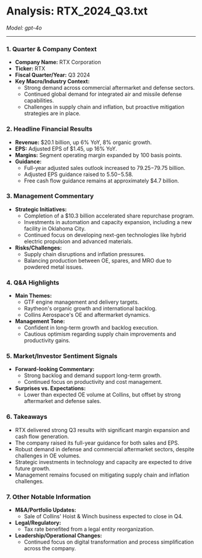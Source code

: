 # Analysis: RTX_2024_Q3.txt

*Model: gpt-4o*

---

### 1. Quarter & Company Context
- **Company Name:** RTX Corporation
- **Ticker:** RTX
- **Fiscal Quarter/Year:** Q3 2024
- **Key Macro/Industry Context:**
  - Strong demand across commercial aftermarket and defense sectors.
  - Continued global demand for integrated air and missile defense capabilities.
  - Challenges in supply chain and inflation, but proactive mitigation strategies are in place.

### 2. Headline Financial Results
- **Revenue:** $20.1 billion, up 6% YoY, 8% organic growth.
- **EPS:** Adjusted EPS of $1.45, up 16% YoY.
- **Margins:** Segment operating margin expanded by 100 basis points.
- **Guidance:**
  - Full-year adjusted sales outlook increased to $79.25-$79.75 billion.
  - Adjusted EPS guidance raised to $5.50-$5.58.
  - Free cash flow guidance remains at approximately $4.7 billion.

### 3. Management Commentary
- **Strategic Initiatives:**
  - Completion of a $10.3 billion accelerated share repurchase program.
  - Investments in automation and capacity expansion, including a new facility in Oklahoma City.
  - Continued focus on developing next-gen technologies like hybrid electric propulsion and advanced materials.
- **Risks/Challenges:**
  - Supply chain disruptions and inflation pressures.
  - Balancing production between OE, spares, and MRO due to powdered metal issues.

### 4. Q&A Highlights
- **Main Themes:**
  - GTF engine management and delivery targets.
  - Raytheon's organic growth and international backlog.
  - Collins Aerospace's OE and aftermarket dynamics.
- **Management Tone:**
  - Confident in long-term growth and backlog execution.
  - Cautious optimism regarding supply chain improvements and productivity gains.

### 5. Market/Investor Sentiment Signals
- **Forward-looking Commentary:**
  - Strong backlog and demand support long-term growth.
  - Continued focus on productivity and cost management.
- **Surprises vs. Expectations:**
  - Lower than expected OE volume at Collins, but offset by strong aftermarket and defense sales.

### 6. Takeaways
- RTX delivered strong Q3 results with significant margin expansion and cash flow generation.
- The company raised its full-year guidance for both sales and EPS.
- Robust demand in defense and commercial aftermarket sectors, despite challenges in OE volumes.
- Strategic investments in technology and capacity are expected to drive future growth.
- Management remains focused on mitigating supply chain and inflation challenges.

### 7. Other Notable Information
- **M&A/Portfolio Updates:**
  - Sale of Collins' Hoist & Winch business expected to close in Q4.
- **Legal/Regulatory:**
  - Tax rate benefited from a legal entity reorganization.
- **Leadership/Operational Changes:**
  - Continued focus on digital transformation and process simplification across the company.